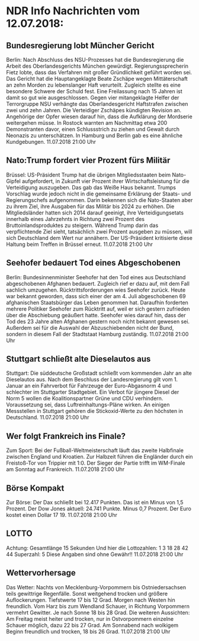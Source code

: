 # NDR Info Nachrichten vom 12.07.2018:


## Bundesregierung lobt Müncher Gericht
Berlin: Nach Abschluss des NSU-Prozesses hat die Bundesregierung die Arbeit des Oberlandesgerichts München gewürdigt. Regierungssprecherin Fietz lobte, dass das Verfahren mit großer Gründlichkeit geführt worden sei. Das Gericht hat die Hauptangeklagte Beate Zschäpe wegen Mittäterschaft an zehn Morden zu lebenslanger Haft verurteilt. Zugleich stellte es eine besondere Schwere der Schuld fest. Eine Freilassung nach 15 Jahren ist damit so gut wie ausgeschlossen. Gegen vier mitangeklagte Helfer der Terrorgruppe NSU verhängte das Oberlandesgericht Haftstrafen zwischen zwei und zehn Jahren. Die Verteidiger Zschäpes kündigten Revision an. Angehörige der Opfer wiesen darauf hin, dass die Aufklärung der Mordserie weitergehen müsse. In Rostock warnten am Nachmittag etwa 200 Demonstranten davor, einen Schlussstrich zu ziehen und Gewalt durch Neonazis zu unterschätzen. In Hamburg und Berlin gab es eine ähnliche Kundgebungen. 11.07.2018 21:00 Uhr 

## Nato:Trump fordert vier Prozent fürs Militär
Brüssel:	US-Präsident Trump hat die übrigen Mitgliedsstaaten beim Nato-Gipfel aufgefordert, in Zukunft vier Prozent ihrer Wirtschaftsleistung für die Verteidigung auszugeben. Das gab das Weiße Haus bekannt. Trumps Vorschlag wurde jedoch nicht in die gemeinsame Erklärung der Staats- und Regierungschefs aufgenommen. Darin bekennen sich die Nato-Staaten aber zu ihrem Ziel, ihre Ausgaben für das Militär bis 2024 zu erhöhen. Die Mitgliedsländer hatten sich 2014 darauf geeinigt, ihre Verteidigungsetats innerhalb eines Jahrzehnts in Richtung zwei Prozent des Bruttoinlandsproduktes zu steigern. Während Trump darin das verpflichtende Ziel sieht, tatsächlich zwei Prozent ausgeben zu müssen, will sich Deutschland dem Wert nur annähern. Der US-Präsident kritisierte diese Haltung beim Treffen in Brüssel erneut. 11.07.2018 21:00 Uhr 

## Seehofer bedauert Tod eines Abgeschobenen
Berlin:	Bundesinnenminister Seehofer hat den Tod eines aus Deutschland abgeschobenen Afghanen bedauert. Zugleich rief er dazu auf, mit dem Fall sachlich umzugehen. Rücktrittsforderungen wies Seehofer zurück. Heute war bekannt geworden, dass sich einer der am 4. Juli abgeschobenen 69 afghanischen Staatsbürger das Leben genommen hat. Daraufhin forderten mehrere Politiker Seehofer zum Rücktritt auf, weil er sich gestern zufrieden über die Abschiebung geäußert hatte. Seehofer wies darauf hin, dass der Tod des 23 Jahre alten Afghanen gestern noch nicht bekannt gewesen sei. Außerdem sei für die Auswahl der Abzuschiebenden nicht der Bund, sondern in diesem Fall der Stadtstaat Hamburg zuständig. 11.07.2018 21:00 Uhr 

## Stuttgart schließt alte Dieselautos aus
Stuttgart:	Die süddeutsche Großstadt schließt vom kommenden Jahr an alte Dieselautos aus. Nach dem Beschluss der Landesregierung gilt vom 1. Januar an ein Fahrverbot für Fahrzeuge der Euro-Abgasnorm 4 und schlechter im Stuttgarter Stadtgebiet. Ein Verbot für jüngere Diesel der Norm 5 wollen die Koalitionspartner Grüne und CDU verhindern. Voraussetzung sei, dass Luftreinhaltungs-Pläne wirken. An einigen Messstellen in Stuttgart gehören die Stickoxid-Werte zu den höchsten in Deutschland. 11.07.2018 21:00 Uhr 

## Wer folgt Frankreich ins Finale?
Zum Sport: Bei der Fußball-Weltmeisterschaft läuft das zweite Halbfinale zwischen England und Kroatien. Zur Halbzeit führen die Engländer durch ein Freistoß-Tor von Trippier mit 1:0. Der Sieger der Partie trifft im WM-Finale am Sonntag auf Frankreich. 11.07.2018 21:00 Uhr 

## Börse Kompakt
Zur Börse: Der Dax schließt bei 12.417 Punkten. Das ist ein Minus von 1,5 Prozent. Der Dow Jones aktuell: 24.741 Punkte. Minus 0,7 Prozent. Der Euro kostet einen Dollar 17 19. 11.07.2018 21:00 Uhr 

## LOTTO
Achtung: Gesamtlänge 15 Sekunden Und hier die Lottozahlen:
1		3		18		28		42		44
Superzahl:		5
Diese Angaben sind ohne Gewähr!! 11.07.2018 21:00 Uhr 

## Wettervorhersage
Das Wetter:
Nachts von Mecklenburg-Vorpommern bis Ostniedersachsen teils gewittrige Regenfälle. Sonst weitgehend trocken und größere Auflockerungen. Tiefstwerte 17 bis 12 Grad. Morgen nach Westen hin freundlich. Vom Harz bis zum Wendland Schauer, in Richtung Vorpommern vermehrt Gewitter. Je nach Sonne 18 bis 28 Grad. Die weiteren Aussichten: Am Freitag meist heiter und trocken, nur in Ostvorpommern einzelne Schauer möglich, dazu 22 bis 27 Grad. Am Sonnabend nach wolkigem Beginn freundlich und trocken, 18 bis 26 Grad. 11.07.2018 21:00 Uhr 
